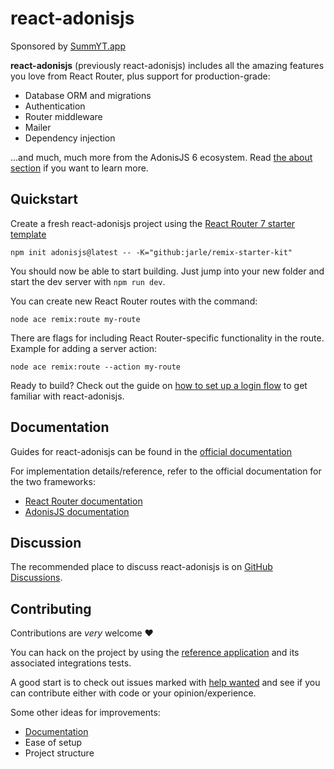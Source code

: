 # react-adonisjs

Sponsored by [SummYT.app](https://summyt.app)

**react-adonisjs** (previously react-adonisjs) includes all the amazing features you love from React Router, plus support for production-grade:

- Database ORM and migrations
- Authentication
- Router middleware
- Mailer
- Dependency injection

...and much, much more from the AdonisJS 6 ecosystem. Read [the about section](https://matstack.dev/react-adonisjs/about) if you want to learn more.

## Quickstart

Create a fresh react-adonisjs project using the [React Router 7 starter template](https://github.com/jarle/remix-starter-kit)

```
npm init adonisjs@latest -- -K="github:jarle/remix-starter-kit"
```

You should now be able to start building.
Just jump into your new folder and start the dev server with `npm run dev`.

You can create new React Router routes with the command:

```
node ace remix:route my-route
```

There are flags for including React Router-specific functionality in the route.
Example for adding a server action:

```
node ace remix:route --action my-route
```

Ready to build?
Check out the guide on [how to set up a login flow](https://matstack.dev/react-adonisjs/hands-on/building-a-login-flow) to get familiar with react-adonisjs.

## Documentation

Guides for react-adonisjs can be found in the [official documentation](https://matstack.dev/react-adonisjs/)

For implementation details/reference, refer to the official documentation for the two frameworks:

- [React Router documentation](https://reactrouter.com/home)
- [AdonisJS documentation](https://docs.adonisjs.com/)

## Discussion

The recommended place to discuss react-adonisjs is on [GitHub Discussions](https://github.com/jarle/react-adonisjs/discussions).

## Contributing

Contributions are _very_ welcome ❤️

You can hack on the project by using the [reference application](./packages/reference-app/README.md) and its associated integrations tests.

A good start is to check out issues marked with [help wanted](https://github.com/jarle/react-adonisjs/labels/help%20wanted) and see if you can contribute either with code or your opinion/experience.

Some other ideas for improvements:

- [Documentation](https://github.com/jarle/react-adonisjs-docs)
- Ease of setup
- Project structure
